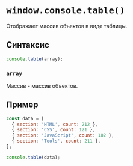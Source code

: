 # `window.console.table()`

Отображает массив объектов в виде таблицы.

## Синтаксис

```js
console.table(array);
```

### `array`

Массив - массив объектов.

## Пример

```js
const data = [
  { section: 'HTML', count: 212 },
  { section: 'CSS', count: 121 },
  { section: 'JavaScript', count: 182 },
  { section: 'Tools', count: 211 },
];

console.table(data);
```
